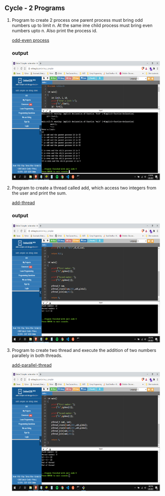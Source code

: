 ## Cycle - 2 Programs


1. Program to create 2 process one parent process must bring odd numbers up to limit n. At the same ime child process must bring even numbers upto n. Also print the process id.

    [odd-even process](parent-child.c)

    ### output
    <img height= "384px" width="683px" src = "images/process.png">

2. Program to create a thread called add, which access two integers from the user and print the sum.

    [add-thread](addthread.c)


    ### output
    <img height= "384px" width="683px" src = "images/onethread.png">

3. Program to create two thread and execute the addition of two numbers parallely in both threads.

    [add-parallel-thread](addparallelthread.c)


    <img height= "384px" width="683px" src = "images/twothread.png">